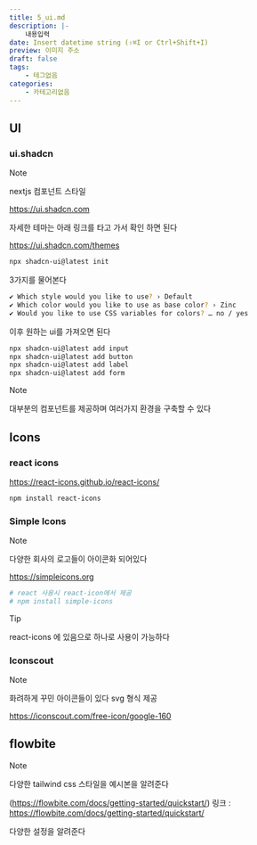 ```yaml
---
title: 5_ui.md
description: |-
	내용입력
date: Insert datetime string (⇧⌘I or Ctrl+Shift+I)
preview: 이미지 주소
draft: false
tags:
	- 테그없음
categories:
	- 카테고리없음
---
```


## UI

### ui.shadcn

> [!NOTE]
> nextjs 컴포넌트 스타일

<https://ui.shadcn.com>

자세한 테마는 아래 링크를 타고 가서 확인 하면 된다

<https://ui.shadcn.com/themes>

```bash
npx shadcn-ui@latest init
```

3가지를 물어본다

```bash
✔ Which style would you like to use? › Default
✔ Which color would you like to use as base color? › Zinc
✔ Would you like to use CSS variables for colors? … no / yes
```

이후 원하는 ui를 가져오면 된다

```bash
npx shadcn-ui@latest add input
npx shadcn-ui@latest add button
npx shadcn-ui@latest add label
npx shadcn-ui@latest add form
```

> [!NOTE]
> 대부분의 컴포넌트를 제공하며 여러가지 환경을 구축할 수 있다

## Icons

### react icons

<https://react-icons.github.io/react-icons/>

```bash
npm install react-icons
```

### Simple Icons

> [!NOTE]
> 다양한 회사의 로고들이 아이콘화 되어있다

<https://simpleicons.org>

```bash
# react 사용시 react-icon에서 제공
# npm install simple-icons
```

> [!TIP]
> react-icons 에 있음으로 하나로 사용이 가능하다

### Iconscout

> [!NOTE]
> 화려하게 꾸민 아이콘들이 있다 svg 형식 제공

<https://iconscout.com/free-icon/google-160>

## flowbite

> [!NOTE]
> 다양한 tailwind css 스타일을 예시본을 알려준다

(https://flowbite.com/docs/getting-started/quickstart/)
링크 : <https://flowbite.com/docs/getting-started/quickstart/>

다양한 설정을 알려준다
